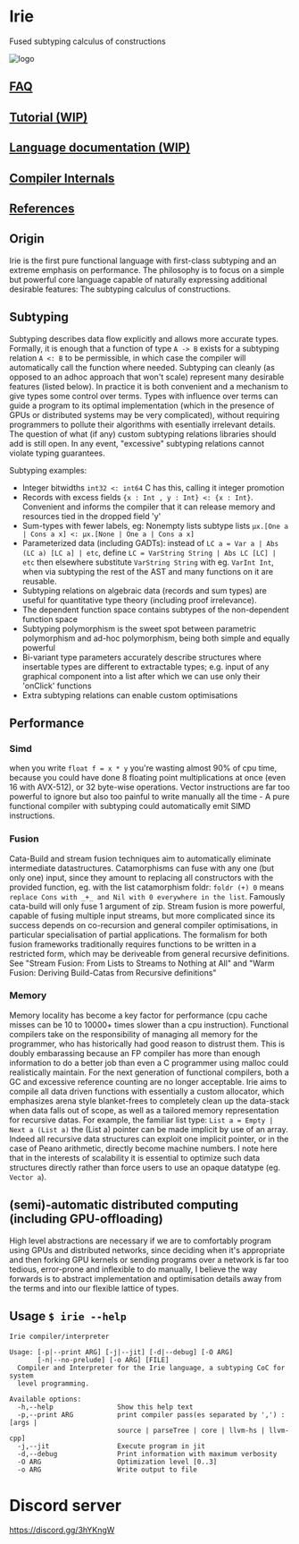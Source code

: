 # Irie
Fused subtyping calculus of constructions

![logo](https://cdn.discordapp.com/attachments/631043990879338496/756673093497520138/logo.png)
## [FAQ](FAQ.md)
## [Tutorial (WIP)](tutorial.md)
## [Language documentation (WIP)](languageDocumentation.md)
## [Compiler Internals](../compiler/README.md)
## [References](references)

## Origin
Irie is the first pure functional language with first-class subtyping and an extreme emphasis on performance. The philosophy is to focus on a simple but powerful core language capable of naturally expressing additional desirable features: The subtyping calculus of constructions.

## Subtyping
Subtyping describes data flow explicitly and allows more accurate types. Formally, it is enough that a function of type `A -> B` exists for a subtyping relation `A <: B` to be permissible, in which case the compiler will automatically call the function where needed. Subtyping can cleanly (as opposed to an adhoc approach that won't scale) represent many desirable features (listed below). In practice it is both convenient and a mechanism to give types some control over terms. Types with influence over terms can guide a program to its optimal implementation (which in the presence of GPUs or distributed systems may be very complicated), without requiring programmers to pollute their algorithms with esentially irrelevant details. The question of what (if any) custom subtyping relations libraries should add is still open. In any event, "excessive" subtyping relations cannot violate typing guarantees.

Subtyping examples:
* Integer bitwidths `int32 <: int64` C has this, calling it integer promotion
* Records with excess fields  `{x : Int , y : Int} <: {x : Int}`. Convenient and informs the compiler that it can release memory and resources tied in the dropped field 'y'
* Sum-types with fewer labels, eg: Nonempty lists subtype lists `µx.[One a | Cons a x] <: μx.[None | One a | Cons a x]`
* Parameterized data (including GADTs): instead of `LC a = Var a | Abs (LC a) [LC a] | etc`, define `LC = VarString String | Abs LC [LC] | etc` then elsewhere substitute `VarString String` with eg. `VarInt Int`, when via subtyping the rest of the AST and many functions on it are reusable.
* Subtyping relations on algebraic data (records and sum types) are useful for quantitative type theory (including proof irrelevance).
* The dependent function space contains subtypes of the non-dependent function space
* Subtyping polymorphism is the sweet spot between parametric polymorphism and ad-hoc polymorphism, being both simple and equally powerful
* Bi-variant type parameters accurately describe structures where insertable types are different to extractable types; e.g. input of any graphical component into a list after which we can use only their 'onClick' functions
* Extra subtyping relations can enable custom optimisations

## Performance
### Simd
when you write `float f = x * y` you're wasting almost 90% of cpu time, because you could have done 8 floating point multiplications at once (even 16 with AVX-512), or 32 byte-wise operations. Vector instructions are far too powerful to ignore but also too painful to write manually all the time - A pure functional compiler with subtyping could automatically emit SIMD instructions.

### Fusion
Cata-Build and stream fusion techniques aim to automatically eliminate intermediate datastructures. Catamorphisms can fuse with any one (but only one) input, since they amount to replacing all constructors with the provided function, eg. with the list catamorphism foldr: `foldr (+) 0` means `replace Cons with _+_ and Nil with 0 everywhere in the list`. Famously cata-build will only fuse 1 argument of zip. Stream fusion is more powerful, capable of fusing multiple input streams, but more complicated since its success depends on co-recursion and general compiler optimisations, in particular specialisation of partial applications. The formalism for both fusion frameworks traditionally requires functions to be written in a restricted form, which may be deriveable from general recursive definitions. See "Stream Fusion: From Lists to Streams to Nothing at All" and "Warm Fusion: Deriving Build-Catas from Recursive definitions"

### Memory
Memory locality has become a key factor for performance (cpu cache misses can be 10 to 10000+ times slower than a cpu instruction). Functional compilers take on the responsibility of managing all memory for the programmer, who has historically had good reason to distrust them. This is doubly embarassing because an FP compiler has more than enough information to do a better job than even a C programmer using malloc could realistically maintain. For the next generation of functional compilers, both a GC and excessive reference counting are no longer acceptable. Irie aims to compile all data driven functions with essentially a custom allocator, which emphasizes arena style blanket-frees to completely clean up the data-stack when data falls out of scope, as well as a tailored memory representation for recursive datas. For example, the familiar list type: `List a = Empty | Next a (List a)` the (List a) pointer can be made implicit by use of an array. Indeed all recursive data structures can exploit one implicit pointer, or in the case of Peano arithmetic, directly become machine numbers. I note here that in the interests of scalability it is essential to optimize such data structures directly rather than force users to use an opaque datatype (eg. `Vector a`).

## (semi)-automatic distributed computing (including GPU-offloading)
High level abstractions are necessary if we are to comfortably program using GPUs and distributed networks, since deciding when it's appropriate and then forking GPU kernels or sending programs over a network is far too tedious, error-prone and inflexible to do manually, I believe the way forwards is to abstract implementation and optimisation details away from the terms and into our flexible lattice of types.

## Usage `$ irie --help`
```
Irie compiler/interpreter

Usage: [-p|--print ARG] [-j|--jit] [-d|--debug] [-O ARG]
       [-n|--no-prelude] [-o ARG] [FILE]
  Compiler and Interpreter for the Irie language, a subtyping CoC for system
  level programming.

Available options:
  -h,--help                Show this help text
  -p,--print ARG           print compiler pass(es separated by ',') : [args |
                           source | parseTree | core | llvm-hs | llvm-cpp]
  -j,--jit                 Execute program in jit
  -d,--debug               Print information with maximum verbosity
  -O ARG                   Optimization level [0..3]
  -o ARG                   Write output to file
```

# Discord server
https://discord.gg/3hYKngW
